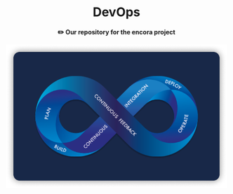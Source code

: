 <div align="center">
    <h1>DevOps</h1>
    <b>✏️ Our repository for the encora project</b>
</div>

<p align="center">
  <img src="https://github.com/OutatimeSoftware/ProjectOne/blob/main/Img/devops_0.png">
</p>